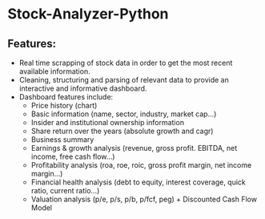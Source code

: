 # Stock-Analyzer-Python

## Features:
- Real time scrapping of stock data in order to get the most recent available information.
- Cleaning, structuring and parsing of relevant data to provide an interactive and informative dashboard.
- Dashboard features include:
  - Price history (chart)
  - Basic information (name, sector, industry, market cap...)
  - Insider and institutional ownership information
  - Share return over the years (absolute growth and cagr)
  - Business summary
  - Earnings & growth analysis (revenue, gross profit. EBITDA, net income, free cash flow...)
  - Profitability analysis (roa, roe, roic, gross profit margin, net income margin...)
  - Financial health analysis (debt to equity, interest coverage, quick ratio, current ratio...)
  - Valuation analysis (p/e, p/s, p/b, p/fcf, peg) + Discounted Cash Flow Model
